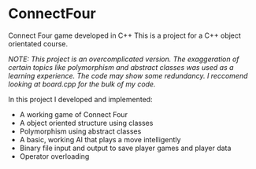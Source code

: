 # ConnectFour
Connect Four game developed in C++
This is a project for a C++ object orientated course.


*NOTE: This project is an overcomplicated version. The exaggeration of certain topics like polymorphism and abstract classes was used as a learning experience. The code may show some redundancy. I reccomend looking at board.cpp for the bulk of my code.*

In this project I developed and implemented:
- A working game of Connect Four
- A object oriented structure using classes
- Polymorphism using abstract classes
- A basic, working AI that plays a move intelligently
- Binary file input and output to save player games and player data 
- Operator overloading 
